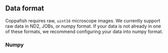 ## Data format

Coppafish requires raw, `uint16` microscope images. We currently support raw data in ND2, JOBs, or numpy format. If 
your data is not already in one of these formats, we recommend configuring your data into numpy format.

### Numpy

